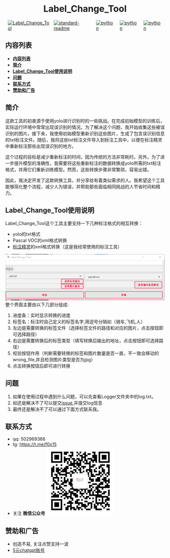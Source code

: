 **<h1 style="text-align: center;">Label_Change_Tool</h1>**

<div style="display: flex; justify-content: center;">

  <span style="margin: 0 8px;">
    <a href="https://github.com/GeekFong/Label_Change_Tool">
      <img src="https://badgen.net/badge/Label_Change_Tool/v1.0/green" alt="Label_Change_Tool">
    </a>
  </span>

  <span style="margin: 0 1px;">
    <a href="https://github.com/RichardLitt/standard-readme">
      <img src="https://img.shields.io/badge/readme%20style-standard-brightgreen.svg?style=flat-square" alt="standard-readme">
    </a>
  </span>

  <span style="margin: 0 8px;">
    <a href="https://www.python.org/">
      <img src="https://badgen.net/badge/python/3.8/blue" alt="python">
    </a>
  </span>

  <span style="margin: 0 8px;">
    <a href="http://www.jinglingbiaozhu.com/">
      <img src="https://badgen.net/badge/精灵标注/标注工具/blue" alt="python">
    </a>
  </span>


  <span style="margin: 0 8px;">
    <a href="https://github.com/ultralytics/yolov5">
      <img src="https://badgen.net/badge/yolo/v5.5/blue" alt="python">
    </a>
  </span>

</div>

## **内容列表**
- [**内容列表**](#内容列表)
- [**简介**](#简介)
- [**Label\_Change\_Tool使用说明**](#label_change_tool使用说明)
- [**问题**](#问题)
- [**联系方式**](#联系方式)
- [**赞助和广告**](#赞助和广告)


## **简介**
这款工具的初衷源于使用yolo进行识别时的一些挑战。在完成初始模型的训练后，实际运行环境中常常出现误识别的情况。为了解决这个问题，我开始收集这些被误识别的图片。接下来，我使用初始模型重新识别这些图片，生成了包含误识别信息的txt标注文件。随后，我将这些txt标注文件导入到标注工具中，以便在标注精灵中重新标注那些出现误识别的地方。

这个过程的目标是减少重新标注的时间，因为传统的方法非常耗时。另外，为了进一步提升模型的准确性，我需要将这些重新标注的数据转换成yolo所需的txt标注格式，并用它们重新训练模型。然而，这些转换步骤非常繁琐，容易出错。

因此，我决定开发了这款转换工具，并分享给有着类似需求的人。我希望这个工具能够简化整个流程，减少人为错误，并帮助那些面临相同挑战的人节省时间和精力。



## **Label_Change_Tool使用说明**
Label_Change_Tool这个工具主要支持一下几种标注格式的相互转换：

-  yolo的txt格式
-  Pascal VOC的xml格式转换
-  [标注精灵](http://www.jinglingbiaozhu.com/)的xml格式转换（这是我经常使用的标注工具）

![软件截图](/doc/image/1.png)
整个界面主要由以下几部分组成:
1. 进度条：实时显示转换的进度
2. 标签名：标注时自己定义的标签名字,用逗号分隔如（骑车,飞机,人）
3. 左边是需要转换的标签文件（选择标签文件的路径和对应的图片，点击按钮即可选择路径）
4. 右边是需要转换后的标签类型（填写转换后输出的地址，点击按钮即可选择路径）
5. 校验按钮作用（判断需要转换的标签和图片数量是否一直，不一致会移动的wrong_file,并且检测图片类型是否为jpg）
6. 点击转换按钮后即可进行转换





## **问题**
1. 如果在使用过程中遇到什么问题，可以先查看Logger文件夹中的log.txt。
2. 如还是解决不了可以提交[issue](https://github.com/GeekFong/Label_Change_Tool/issues),并提交log信息
3. 最终还是解决不了可以通过下面方式联系我。




## **联系方式**
- qq: 502969366
- tg: https://t.me/f0x15
- 关注 **微信公众号**
![](./doc/image/1.jpg)


## **赞助和广告**

- 创造不易, 关注点赞支持一波
- [5元chatgpt账号](https://xiaomaipu.geekfong.cn/)


